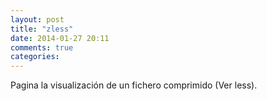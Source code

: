 ```yaml
---
layout: post
title: "zless"
date: 2014-01-27 20:11
comments: true
categories: 
---
```

Pagina la visualización de un fichero comprimido (Ver less).

